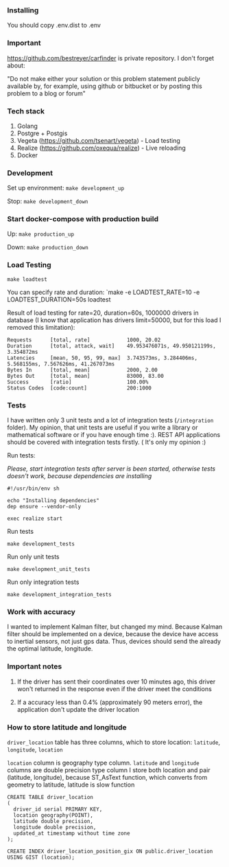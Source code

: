 ### Installing
You should copy .env.dist to .env

### Important
https://github.com/bestreyer/carfinder is private repository. I don't forget about:

"Do not make either your solution or this problem statement publicly available by, for
example, using github or bitbucket or by posting this problem to a blog or forum"

### Tech stack

1. Golang
2. Postgre + Postgis
3. Vegeta (https://github.com/tsenart/vegeta) - Load testing
4. Realize (https://github.com/oxequa/realize) - Live reloading
5. Docker

### Development
Set up environment:
`make development_up`

Stop:
`make development_down`

### Start docker-compose with production build
Up:
`make production_up`

Down:
`make production_down`

### Load Testing

`make loadtest`

You can specify rate and duration:
`make -e LOADTEST_RATE=10 -e LOADTEST_DURATION=50s loadtest

Result of load testing for rate=20, duration=60s, 1000000 drivers in database (I know that application has drivers limit=50000,
but for this load I removed this limitation):

```
Requests      [total, rate]            1000, 20.02
Duration      [total, attack, wait]    49.953476071s, 49.950121199s, 3.354872ms
Latencies     [mean, 50, 95, 99, max]  3.743573ms, 3.284406ms, 5.568155ms, 7.567626ms, 41.267073ms
Bytes In      [total, mean]            2000, 2.00
Bytes Out     [total, mean]            83000, 83.00
Success       [ratio]                  100.00%
Status Codes  [code:count]             200:1000
```

### Tests
I have written only 3 unit tests and a lot of integration tests (`/integration` folder).
My opinion, that unit tests are useful if you write a library or mathematical software or if you have enough time :).
REST API applications should be covered with integration tests firstly. ( It's only my opinion :)

Run tests:

*Please, start integration tests after server is been started, otherwise tests doesn't work, because dependencies are installing*
```
#!/usr/bin/env sh

echo "Installing dependencies"
dep ensure --vendor-only

exec realize start
```

Run tests
```
make development_tests
```

Run only unit tests
```
make development_unit_tests
```

Run only integration tests
```
make development_integration_tests
```


### Work with accuracy

I wanted to implement Kalman filter, but changed my mind.
Because Kalman filter should be implemented on a device, because the device have access to inertial sensors, not just gps data.
Thus, devices should send the already the optimal latitude, longitude.

### Important notes

1. If the driver has sent their coordinates over 10 minutes ago, this driver won't returned in the response even if the driver meet the conditions

2. If a accuracy less than 0.4% (approximately 90 meters error), the application don't update the driver location

### How to store latitude and longitude
`driver_location` table has three columns, which to store location: `latitude`, `longitude`, `location`

`location` column is geography type column. `latitude` and `longitude` columns are double precision type column
I store both location and pair (latitude, longitude), because ST_AsText function, which converts from geometry to latitude, latitude is slow function

```
CREATE TABLE driver_location
(
  driver_id serial PRIMARY KEY,
  location geography(POINT),
  latitude double precision,
  longitude double precision,
  updated_at timestamp without time zone
);

CREATE INDEX driver_location_position_gix ON public.driver_location USING GIST (location);
```
